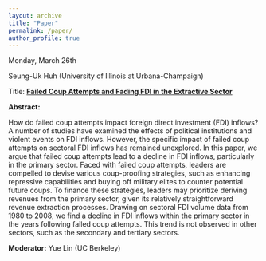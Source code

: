```yaml
---
layout: archive
title: "Paper"
permalink: /paper/
author_profile: true
---
```



Monday, March 26th

Seung-Uk Huh (University of Illinois at Urbana-Champaign)

Title: <a href="https://gsipe-workshop.github.io/files/coup_fdi_GSIPE.pdf">**Failed Coup Attempts and Fading FDI in the Extractive Sector**</a>

**Abstract:**

How do failed coup attempts impact foreign direct investment (FDI) inflows? A number of studies have examined the effects of political institutions and violent events on FDI inflows. However, the specific impact of failed coup attempts on sectoral FDI inflows has remained unexplored. In this paper, we argue that failed coup attempts lead to a decline in FDI inflows, particularly in the primary sector. Faced with failed coup attempts, leaders are compelled to devise various coup-proofing strategies, such as enhancing repressive capabilities and buying off military elites to counter potential future coups. To finance these strategies, leaders may prioritize deriving revenues from the primary sector, given its relatively straightforward revenue extraction processes. Drawing on sectoral FDI volume data from 1980 to 2008, we find a decline in FDI inflows within the primary sector in the years following failed coup attempts. This trend is not observed in other sectors, such as the secondary and tertiary sectors.

**Moderator:** Yue Lin (UC Berkeley) 

